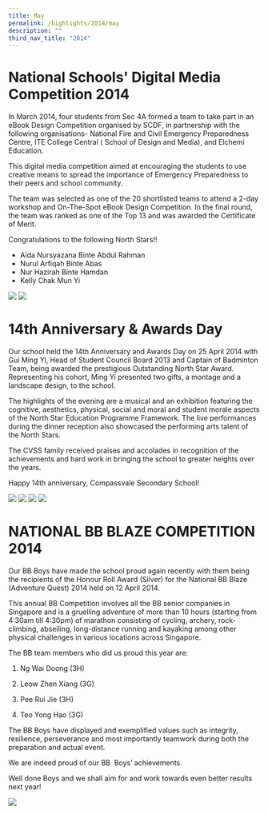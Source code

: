 ```yaml
---
title: May
permalink: /highlights/2014/may
description: ""
third_nav_title: "2014"
---
```

# National Schools' Digital Media Competition 2014

In March 2014, four students from Sec 4A formed a team to take part in an eBook Design Competition organised by SCDF, in partnership with the following organisations- National Fire and Civil Emergency Preparedness Centre, ITE College Central ( School of Design and Media), and Elchemi Education.

This digital media competition aimed at encouraging the students to use creative means to spread the importance of Emergency Preparedness to their peers and school community. 

The team was selected as one of the 20 shortlisted teams to attend a 2-day workshop and On-The-Spot eBook Design Competition. In the final round, the team was ranked as one of the Top 13 and was awarded the Certificate of Merit.

Congratulations to the following North Stars!!

*   Aida Nursyazana Binte Abdul Rahman
*   Nurul Arfiqah Binte Abas
*   Nur Hazirah Binte Hamdan
*   Kelly Chak Mun Yi

![](/images/dmc01.jpeg)
![](/images/dmc02.jpeg)

# 14th Anniversary & Awards Day
Our school held the 14th Anniversary and Awards Day on 25 April 2014 with Gui Ming Yi, Head of Student Council Board 2013 and Captain of Badminton Team, being awarded the prestigious Outstanding North Star Award. Representing his cohort, Ming Yi presented two gifts, a montage and a landscape design, to the school. 

The highlights of the evening are a musical and an exhibition featuring the cognitive, aesthetics, physical, social and moral and student morale aspects of the North Star Education Programme Framework. The live performances during the dinner reception also showcased the performing arts talent of the North Stars.

The CVSS family received praises and accolades in recognition of the achievements and hard work in bringing the school to greater heights over the years.

Happy 14th anniversary, Compassvale Secondary School!

![](/images/14th01.jpeg)
![](/images/14th02.jpeg)
![](/images/14th03.jpeg)
![](/images/14th04.jpeg)

# NATIONAL BB BLAZE COMPETITION 2014
Our BB Boys have made the school proud again recently with them being the recipients of the Honour Roll Award (Silver) for the National BB Blaze (Adventure Quest) 2014 held on 12 April 2014.

This annual BB Competition involves all the BB senior companies in Singapore and is a gruelling adventure of more than 10 hours (starting from 4:30am till 4:30pm) of marathon consisting of cycling, archery, rock-climbing, abseiling, long-distance running and kayaking among other physical challenges in various locations across Singapore.

The BB team members who did us proud this year are:

1. Ng Wai Doong (3H)

2. Leow Zhen Xiang (3G)

3. Pee Rui Jie (3H)

4. Teo Yong Hao (3G)

The BB Boys have displayed and exemplified values such as integrity, resilience, perseverance and most importantly teamwork during both the preparation and actual event.

We are indeed proud of our BB  Boys’ achievements. 

Well done Boys and we shall aim for and work towards even better results next year!

![](/images/BB.png)